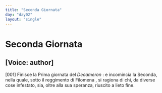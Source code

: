 ```yaml
---
title: "Seconda Giornata"
day: "day02"
layout: "single"
---
```

<div id="day02" ruler="filomena" type="Day">
 <h1>
  Seconda Giornata
 </h1>
 <p>
  <h2>
   [Voice: author]
  </h2>
 </p>
 <argument>
  <p>
   <a name="p02990001">
    [001]
   </a>
   Finisce la Prima giornata del
   <i>
    Decameron
   </i>
   : e incomincia la Seconda, nella quale, sotto il reggimento di
   <name persref="filomena" type="person">
    Filomena
   </name>
   , si ragiona di chi, da diverse cose infestato, sia, oltre alla sua speranza, riuscito a lieto fine.
  </p>
 </argument>
</div>